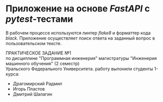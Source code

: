 # Приложение на основе *FastAPI* с *pytest*-тестами
В рабочем процессе  используются линтер *flake8* и форматтер кода *black*. Приложение осуществляет поиск ответа на заданный вопрос в пользовательском тексте.

ПРАКТИЧЕСКОЕ ЗАДАНИЕ №1<br>по дисциплине "Программная инженерия" магистратуры "Инженерия машинного обучения" (2 семестр)<br>Уральского Федерального Университета. работу выпонили студенты 1-курса:
- Драгомирский Радмил
- Игорь Пластов
- Дмитрий Шалагин
